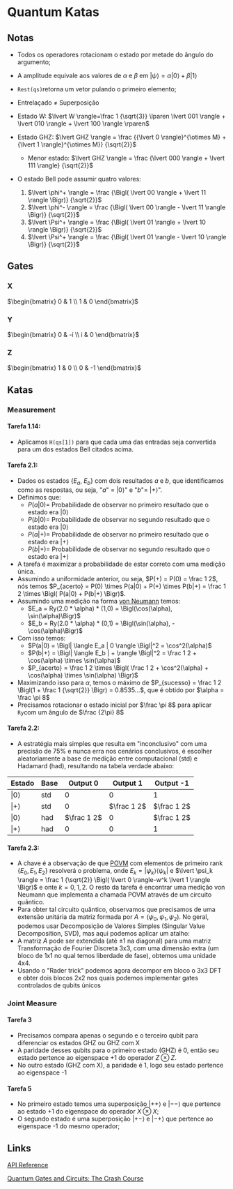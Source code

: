 # Quantum Katas

## Notas
- Todos os operadores rotacionam o estado por metade do ângulo do argumento;
- A amplitude equivale aos valores de $\alpha$ e $\beta$ em $\lvert \psi \rangle = \alpha \lvert 0 \rangle + \beta \vert 1 \rangle$
- ```Rest(qs)```retorna um vetor pulando o primeiro elemento;
- Entrelaçado $\neq$ Superposição
- Estado W: $\lvert W \rangle=\frac 1 {\sqrt{3}} \lparen \lvert 001 \rangle + \lvert 010 \rangle + \lvert 100 \rangle \rparen$
- Estado GHZ: $\lvert GHZ \rangle = \frac {{\lvert 0 \rangle}^{\otimes M} + {\lvert 1 \rangle}^{\otimes M}}  {\sqrt{2}}$
    - Menor estado: $\lvert GHZ \rangle = \frac {\lvert 000 \rangle + \lvert 111 \rangle} {\sqrt{2}}$
- O estado Bell pode assumir quatro valores:
    
    1. $\lvert \phi^+ \rangle = \frac {\Bigl( \lvert 00 \rangle + \lvert 11 \rangle \Bigr)} {\sqrt{2}}$
    1. $\lvert \phi^- \rangle = \frac {\Bigl( \lvert 00 \rangle - \lvert 11 \rangle \Bigr)} {\sqrt{2}}$
    1. $\lvert \Psi^+ \rangle = \frac {\Bigl( \lvert 01 \rangle + \lvert 10 \rangle \Bigr)} {\sqrt{2}}$
    1. $\lvert \Psi^+ \rangle = \frac {\Bigl( \lvert 01 \rangle - \lvert 10 \rangle \Bigr)} {\sqrt{2}}$

## Gates

### X

$\begin{bmatrix} 0 & 1 \\ 1 & 0 \end{bmatrix}$

### Y

$\begin{bmatrix} 0 & -i \\ i & 0 \end{bmatrix}$

### Z

$\begin{bmatrix} 1 & 0 \\ 0 & -1 \end{bmatrix}$

## Katas

### Measurement

#### Tarefa 1.14:

- Aplicamos ```H(qs[1])``` para que cada uma das entradas seja convertida para um dos estados Bell citados acima.

#### Tarefa 2.1:
- Dados os estados {$E_a$, $E_b$} com dois resultados $a$ e $b$, que identificamos como as respostas, ou seja, "$a$" =  $\lvert0\rangle$" e "$b$"= $\lvert + \rangle$".
- Definimos que:
    - $P(a|0) =$ Probabilidade de observar no primeiro resultado que o estado era $\lvert 0 \rangle$
    - $P(b|0) =$ Probabilidade de observar no segundo resultado que o estado era $\lvert 0 \rangle$
    - $P(a|+) =$ Probabilidade de observar no primeiro resultado que o estado era $\lvert + \rangle$
    - $P(b|+) =$ Probabilidade de observar no segundo resultado que o estado era $\lvert + \rangle$
- A tarefa é maximizar a probabilidade de estar correto com uma medição única.
- Assumindo a uniformidade anterior, ou seja, $P(+) = P(0) = \frac 1 2$, nós temos $P_{acerto} = P(0) \times P(a|0) + P(+) \times P(b|+) = \frac 1 2 \times \Bigl( P(a|0) + P(b|+) \Bigr)$.
- Assumindo uma medição na forma [von Neumann](https://en.wikipedia.org/wiki/Measurement_in_quantum_mechanics#von_Neumann_measurement_scheme) temos:
    - $E_a = Ry(2.0 * \alpha) * (1,0) = \Bigl(\cos(\alpha), \sin(\alpha)\Bigr)$
    - $E_b = Ry(2.0 * \alpha) * (0,1) = \Bigl(\sin(\alpha), -\cos(\alpha)\Bigr)$
- Com isso temos:
    - $P(a|0) = \Bigl| \langle E_a | 0 \rangle \Bigl|^2 = \cos^2(\alpha)$
    - $P(b|+) = \Bigl| \langle E_b | + \rangle \Bigl|^2 = \frac 1 2 + \cos(\alpha) \times \sin(\alpha)$
    - $P_{acerto} = \frac 1 2 \times \Bigl( \frac 1 2 + \cos^2(\alpha) + \cos(\alpha) \times \sin(\alpha) \Bigr)$
- Maximizando isso para $\alpha$, temos o máximo de $P_{sucesso} = \frac 1 2 \Bigl(1 + \frac 1 {\sqrt{2}} \Bigr) = 0.8535...$, que é obtido por $\alpha = \frac \pi 8$ 
- Precisamos rotacionar o estado inicial por $\frac \pi 8$ para aplicar ```Ry```com um ângulo de $\frac {2\pi} 8$

#### Tarefa 2.2:
- A estratégia mais simples que resulta em "inconclusivo" com uma precisão de 75% e nunca erra nos cenários conclusivos, é escolher aleatoriamente a base de medição entre computacional (std) e Hadamard (had), resultando na tabela verdade abaixo:

| Estado | Base | Output 0 | Output 1 | Output -1 |
|---|---|---|---|---|
| $\lvert 0 \rangle$ | std | 0 | 0 | 1 |
| $\lvert + \rangle$ | std | 0 | $\frac 1 2$ | $\frac 1 2$ |
| $\lvert 0 \rangle$ | had | $\frac 1 2$ | 0 | $\frac 1 2$ |
| $\lvert + \rangle$ | had | 0 | 0 | 1 |

#### Tarefa 2.3:
- A chave é a observação de que [POVM](https://pt.wikipedia.org/wiki/Medida_com_operador_positivo_valorizado) com elementos de primeiro rank $\{ E_0, E_1, E_2\}$ resolverá o problema, onde $E_k = \lvert \psi_k \rangle \langle \psi_k \rvert$ e $\lvert \psi_k \rangle = \frac 1 {\sqrt{2}} \Bigl( \lvert 0 \rangle-w^k \lvert 1 \rangle \Bigr)$ e onte $k =0, 1, 2$. O resto da tarefa é encontrar uma medição von Neumann que implementa a chamada POVM através de um circuito quântico.
- Para obter tal circuito quântico, observamos que precisamos de uma extensão unitária da matriz formada por $A = \Big( \psi_0, \psi_1, \psi_2\Bigr)$. No geral, podemos usar Decomposição de Valores Simples (Singular Value Decomposition, SVD), mas aqui podemos aplicar um atalho:
 - A matriz $A$ pode ser extendida (até $\pm 1$ na diagonal) para uma matriz Transformação de Fourier Discreta 3x3, com uma dimensão extra (um bloco de 1x1 no qual temos liberdade de fase), obtemos uma unidade 4x4.
 - Usando o "Rader trick" podemos agora decompor em bloco o 3x3 DFT e obter dois blocos 2x2 nos quais podemos implementar gates controlados de qubits únicos

### Joint Measure

#### Tarefa 3
- Precisamos compara apenas o segundo e o terceiro qubit para diferenciar os estados GHZ ou GHZ com X
- A paridade desses qubits para o primeiro estado (GHZ) é 0, então seu estado pertence ao eigenspace +1 do operador $Z \otimes Z$.
- No outro estado (GHZ com X), a paridade é 1, logo seu estado pertence ao eigenspace -1

#### Tarefa 5
- No primeiro estado temos uma superposição $\lvert++\rangle$ e $\lvert--\rangle$ que pertence ao estado +1 do eigenspace do operador $X \otimes X$;
- O segundo estado é uma superposição $\lvert +- \rangle$ e $\lvert -+ \rangle$ que pertence ao  eigenspace -1 do mesmo operador;

## Links
[API Reference](https://docs.microsoft.com/en-us/qsharp/api/qsharp/microsoft.quantum.bitwise?view=qsharp-preview)

[Quantum Gates and Circuits: The Crash Course](https://blogs.msdn.microsoft.com/uk_faculty_connection/2018/02/26/quantum-gates-and-circuits-the-crash-course/)